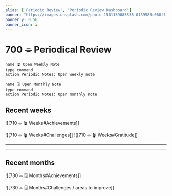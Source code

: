 ```yaml
---
alias: ['Periodic Review', 'Periodic Review Dashboard']
banner: "https://images.unsplash.com/photo-1501139083538-0139583c060f?ixlib=rb-4.0.3&ixid=MnwxMjA3fDB8MHxwaG90by1wYWdlfHx8fGVufDB8fHx8&auto=format&fit=crop&w=2370&q=80"
banner_y: 0.56
banner_icon: ⏳
---
```


# 700 ⌯ Periodical Review
```button
name 🪴 Open Weekly Note
type command
action Periodic Notes: Open weekly note
```
```button
name 🗓️ Open Monthly Note
type command
action Periodic Notes: Open monthly note
```

## Recent weeks
![[710 ⌯ 🪴 Weeks#Achievements]]

![[710 ⌯ 🪴 Weeks#Challenges]]
![[710 ⌯ 🪴 Weeks#Gratitude]]

---
---

## Recent months
![[730 ⌯ 🗓️ Months#Achievements]]

![[730 ⌯ 🗓️ Months#Challenges / areas to improve]]